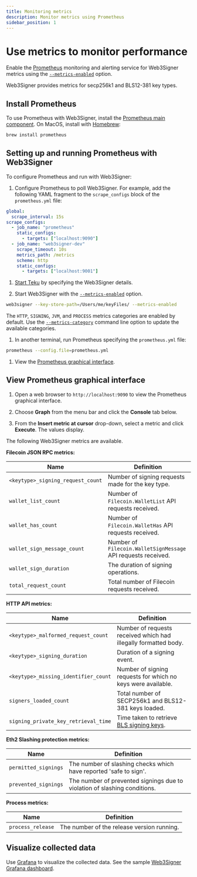 ```yaml
---
title: Monitoring metrics
description: Monitor metrics using Prometheus
sidebar_position: 1
---
```


# Use metrics to monitor performance

Enable the [Prometheus](https://prometheus.io/) monitoring and alerting service for Web3Signer metrics using the [`--metrics-enabled`](../../Reference/CLI/CLI-Syntax.md#metrics-enabled) option.

Web3Signer provides metrics for secp256k1 and BLS12-381 key types.

## Install Prometheus

To use Prometheus with Web3Signer, install the [Prometheus main component](https://prometheus.io/download/). On MacOS, install with [Homebrew](https://formulae.brew.sh/formula/prometheus):

```bash
brew install prometheus
```

## Setting up and running Prometheus with Web3Signer

To configure Prometheus and run with Web3Signer:

1. Configure Prometheus to poll Web3Signer. For example, add the following YAML fragment to the `scrape_configs` block of the `prometheus.yml` file:

```yml title="Example configuration"
global:
  scrape_interval: 15s
scrape_configs:
  - job_name: "prometheus"
    static_configs:
      - targets: ["localhost:9090"]
  - job_name: "web3signer-dev"
    scrape_timeout: 10s
    metrics_path: /metrics
    scheme: http
    static_configs:
      - targets: ["localhost:9001"]
```

1. [Start Teku] by specifying the Web3Signer details.

1. Start Web3Signer with the [`--metrics-enabled`](../../Reference/CLI/CLI-Syntax.md#metrics-enabled) option.

```bash
web3signer --key-store-path=/Users/me/keyFiles/ --metrics-enabled
```

The `HTTP`, `SIGNING`, `JVM`, and `PROCESS` metrics categories are enabled by default. Use the [`--metrics-category`](../../Reference/CLI/CLI-Syntax.md#metrics-category) command line option to update the available categories.

1. In another terminal, run Prometheus specifying the `prometheus.yml` file:

```bash
prometheus --config.file=prometheus.yml
```

1. View the [Prometheus graphical interface](#view-prometheus-graphical-interface).

## View Prometheus graphical interface

1. Open a web browser to `http://localhost:9090` to view the Prometheus graphical interface.

1. Choose **Graph** from the menu bar and click the **Console** tab below.

1. From the **Insert metric at cursor** drop-down, select a metric and click **Execute**. The values display.

The following Web3Signer metrics are available.

**Filecoin JSON RPC metrics:**

| Name | Definition |
| --- | --- |
| `<keytype>_signing_request_count` | Number of signing requests made for the key type. |
| `wallet_list_count` | Number of `Filecoin.WalletList` API requests received. |
| `wallet_has_count` | Number of `Filecoin.WalletHas` API requests received. |
| `wallet_sign_message_count` | Number of `Filecoin.WalletSignMessage` API requests received. |
| `wallet_sign_duration` | The duration of signing operations. |
| `total_request_count` | Total number of Filecoin requests received. |

**HTTP API metrics:**

| Name | Definition |
| --- | --- |
| `<keytype>_malformed_request_count` | Number of requests received which had illegally formatted body. |
| `<keytype>_signing_duration` | Duration of a signing event. |
| `<keytype>_missing_identifier_count` | Number of signing requests for which no keys were available. |
| `signers_loaded_count` | Total number of SECP256k1 and BLS12-381 keys loaded. |
| `signing_private_key_retrieval_time` | Time taken to retrieve [BLS signing keys]. |

**Eth2 Slashing protection metrics:**

| Name | Definition |
| --- | --- |
| `permitted_signings` | The number of slashing checks which have reported 'safe to sign'. |
| `prevented_signings` | The number of prevented signings due to violation of slashing conditions. |

**Process metrics:**

| Name              | Definition                                 |
| ----------------- | ------------------------------------------ |
| `process_release` | The number of the release version running. |

## Visualize collected data

Use [Grafana] to visualize the collected data. See the sample [Web3Signer Grafana dashboard](https://grafana.com/grafana/dashboards/13687).

<!-- Links -->

[Start Teku]: https://docs.teku.consensys.net/en/latest/HowTo/External-Signer/Use-External-Signer/
[BLS signing keys]: ../Use-Signing-Keys.md
[Grafana]: https://grafana.com/docs/grafana/latest/guides/getting_started/
